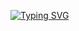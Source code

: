 [![Typing SVG](https://readme-typing-svg.herokuapp.com?font=Fira+Code&pause=1000&color=F7E90C&background=000000D7&width=435&lines=Hello;How+are+u%3F)](https://git.io/typing-svg)
